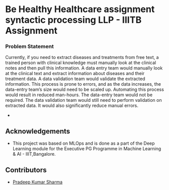 # Be  Healthy Healthcare assignment syntactic processing LLP  - IIITB Assignment


### Problem Statement
Currently, if you need to extract diseases and treatments from free text, a trained person with clinical knowledge must manually look at the clinical notes and then pull this information.
A data entry team would manually look at the clinical text and extract information about diseases and their treatment data. A data validation team would validate the extracted information. This process is prone to errors, and as the data increases, the data-entry team’s size would need to be scaled up.
Automating this process would result in reduced man-hours. The data-entry team would not be required. The data validation team would still need to perform validation on extracted data. It would also significantly reduce manual errors.

- 

## Acknowledgements
- This project was based on MLOps and is done as a part of the Deep Learning module for the Executive PG Programme in Machine Learning & AI - IIIT,Bangalore.


## Contributors
- <a href="https://github.com/pradeepksharma22/">Pradeep Kumar Sharma</a>

